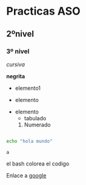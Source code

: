# Practicas ASO
## 2ºnivel
### 3º nivel
*cursiva*

**negrita** 

- elemento1
* elemento
+ elemento
    + tabulado
    1. Numerado

```bash

echo "hola mundo"

```

`a`

el bash colorea el codigo

Enlace a [google](https://google.com)

